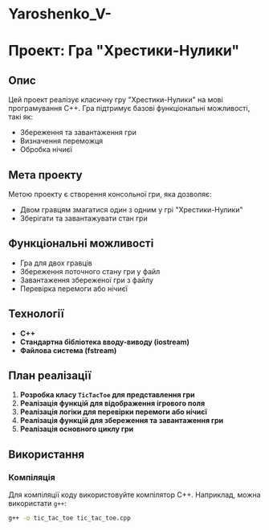 # Yaroshenko_V-
# Проект: Гра "Хрестики-Нулики"

## Опис
Цей проект реалізує класичну гру "Хрестики-Нулики" на мові програмування C++. Гра підтримує базові функціональні можливості, такі як:
- Збереження та завантаження гри
- Визначення переможця
- Обробка нічиєї

## Мета проекту
Метою проекту є створення консольної гри, яка дозволяє:
- Двом гравцям змагатися один з одним у грі "Хрестики-Нулики"
- Зберігати та завантажувати стан гри

## Функціональні можливості
- Гра для двох гравців
- Збереження поточного стану гри у файл
- Завантаження збереженої гри з файлу
- Перевірка перемоги або нічиєї

## Технології
- **C++**
- **Стандартна бібліотека вводу-виводу (iostream)**
- **Файлова система (fstream)**

## План реалізації
1. **Розробка класу `TicTacToe` для представлення гри**
2. **Реалізація функцій для відображення ігрового поля**
3. **Реалізація логіки для перевірки перемоги або нічиєї**
4. **Реалізація функцій для збереження та завантаження гри**
5. **Реалізація основного циклу гри**

## Використання

### Компіляція
Для компіляції коду використовуйте компілятор C++. Наприклад, можна використати `g++`:
```bash
g++ -o tic_tac_toe tic_tac_toe.cpp

